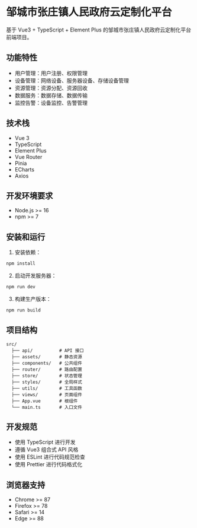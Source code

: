 # 邹城市张庄镇人民政府云定制化平台

基于 Vue3 + TypeScript + Element Plus 的邹城市张庄镇人民政府云定制化平台前端项目。

## 功能特性

- 用户管理：用户注册、权限管理
- 设备管理：网络设备、服务器设备、存储设备管理
- 资源管理：资源分配、资源回收
- 数据服务：数据存储、数据传输
- 监控告警：设备监控、告警管理

## 技术栈

- Vue 3
- TypeScript
- Element Plus
- Vue Router
- Pinia
- ECharts
- Axios

## 开发环境要求

- Node.js >= 16
- npm >= 7

## 安装和运行

1. 安装依赖：
```bash
npm install
```

2. 启动开发服务器：
```bash
npm run dev
```

3. 构建生产版本：
```bash
npm run build
```

## 项目结构

```
src/
  ├── api/          # API 接口
  ├── assets/       # 静态资源
  ├── components/   # 公共组件
  ├── router/       # 路由配置
  ├── store/        # 状态管理
  ├── styles/       # 全局样式
  ├── utils/        # 工具函数
  ├── views/        # 页面组件
  ├── App.vue       # 根组件
  └── main.ts       # 入口文件
```

## 开发规范

- 使用 TypeScript 进行开发
- 遵循 Vue3 组合式 API 风格
- 使用 ESLint 进行代码规范检查
- 使用 Prettier 进行代码格式化

## 浏览器支持

- Chrome >= 87
- Firefox >= 78
- Safari >= 14
- Edge >= 88
